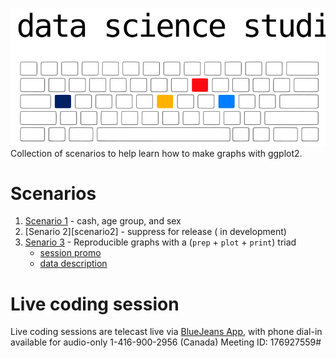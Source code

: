 ![](libs/images/avatar-rectangle.svg)
Collection of scenarios to help learn how to make graphs with ggplot2. 


# Scenarios

1. [Scenario 1][scenario1] - cash, age group, and sex 
2. [Senario 2][scenario2] - suppress for release ( in development)
3. [Senario 3][scenario3] - Reproducible graphs with a (`prep` + `plot` + `print`) triad
    - [session promo][session3overview]
    - [data description][data_scenario_3]


[session3overview]:https://raw.githack.com/dss-ialh/graph-making-scenarios/master/libs/materials/promo/dss-2019-06-05-reproducible-graphs-session-3-promo.pdf
[data_scenario_3]:data-public/raw/scenario-3/README.md

[scenario1]:https://raw.githack.com/dss-ialh/graph-making-scenarios/master/analysis/scenario-1/scenario-1.html
[scenario3]:https://raw.githack.com/dss-ialh/graph-making-scenarios/master/analysis/scenario-3/scenario-3-ccdss.html

# Live coding session

Live coding sessions are telecast live via [BlueJeans App][bluejeans], with phone dial-in available for audio-only 1-416-900-2956 (Canada)  Meeting ID: 176927559#


[notes_talks]:https://docs.google.com/document/d/1ARRecAQWkWZ80dedC5Qcv7_fHOAny_sE1fHipssauJU/edit?usp=sharing
[bluejeans]:https://bluejeans.com/176927559?src=textEmail
